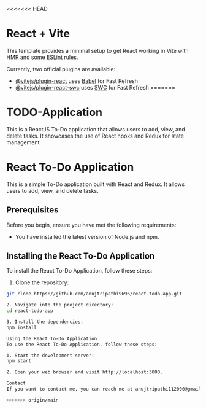<<<<<<< HEAD
# React + Vite

This template provides a minimal setup to get React working in Vite with HMR and some ESLint rules.

Currently, two official plugins are available:

- [@vitejs/plugin-react](https://github.com/vitejs/vite-plugin-react/blob/main/packages/plugin-react/README.md) uses [Babel](https://babeljs.io/) for Fast Refresh
- [@vitejs/plugin-react-swc](https://github.com/vitejs/vite-plugin-react-swc) uses [SWC](https://swc.rs/) for Fast Refresh
=======
# TODO-Application
This is a ReactJS To-Do application that allows users to add, view, and delete tasks. It showcases the use of React hooks and Redux for state management.

# React To-Do Application

This is a simple To-Do application built with React and Redux. It allows users to add, view, and delete tasks.

## Prerequisites

Before you begin, ensure you have met the following requirements:

* You have installed the latest version of Node.js and npm.

## Installing the React To-Do Application

To install the React To-Do Application, follow these steps:

1. Clone the repository:
```bash
git clone https://github.com/anujtripathi9696/react-todo-app.git

2. Navigate into the project directory:
cd react-todo-app

3. Install the dependencies:
npm install

Using the React To-Do Application
To use the React To-Do Application, follow these steps:

1. Start the development server:
npm start

2. Open your web browser and visit http://localhost:3000.

Contact
If you want to contact me, you can reach me at anujtripathi112000@gmail.com.

>>>>>>> origin/main
